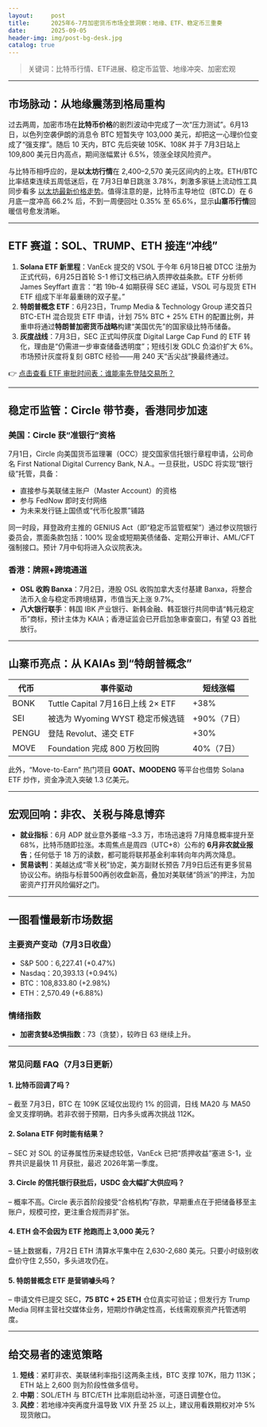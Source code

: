 ```yaml
---
layout:     post
title:      2025年6-7月加密货币市场全景洞察：地缘、ETF、稳定币三重奏
date:       2025-09-05
header-img: img/post-bg-desk.jpg
catalog: true
---
```


> 关键词：比特币行情、ETF进展、稳定币监管、地缘冲突、加密宏观

---

## 市场脉动：从地缘震荡到格局重构
过去两周，加密市场在**比特币价格**的剧烈波动中完成了一次“压力测试”。6月13日，以色列空袭伊朗的消息令 BTC 短暂失守 103,000 美元，却把这一心理价位变成了“强支撑”。随后 10 天内，BTC 先后突破 105K、108K 并于 7月3日站上 109,800 美元日内高点，期间涨幅累计 6.5%，领涨全球风险资产。

与比特币相呼应的，是**以太坊行情**在 2,400–2,570 美元区间内的上攻。ETH/BTC 比率结束连续五周低迷后，在 7月3日单日跳涨 3.78%，刺激多家链上流动性工具同步看多 [以太坊最新价格走势](https://okxdog.com/)。值得注意的是，比特币主导地位（BTC.D）在 6月底一度冲高 66.2% 后，不到一周便回吐 0.35% 至 65.6%，显示**山寨币行情**回暖信号愈发清晰。

---

## ETF 赛道：SOL、TRUMP、ETH 接连“冲线”
1. **Solana ETF 新里程**：VanEck 提交的 VSOL 于今年 6月18日被 DTCC 注册为正式代码，6月25日首轮 S-1 修订文档已纳入质押收益条款。ETF 分析师 James Seyffart 直言：“若 19b-4 如期获得 SEC 递延，VSOL 可与现货 ETH ETF 组成下半年最重磅的双子星。”  
2. **特朗普概念 ETF**：6月23日，Trump Media & Technology Group 递交首只 BTC-ETH 混合现货 ETF 申请，计划 75% BTC + 25% ETH 的配置比例，并重申将通过**特朗普加密货币战略**构建“美国优先”的国家级比特币储备。  
3. **灰度战线**：7月3日，SEC 正式叫停灰度 Digital Large Cap Fund 的 ETF 转化，理由是“仍需进一步审查储备透明度”；短线引发 GDLC 负溢价扩大 6%。市场预计灰度将复刻 GBTC 经验——用 240 天“舌尖战”换最终通过。

👉 [点击查看 ETF 审批时间表：谁能率先登陆交易所？](https://okxdog.com/)

---

## 稳定币监管：Circle 带节奏，香港同步加速

### 美国：Circle 获“准银行”资格
7月1日，Circle 向美国货币监理署（OCC）提交国家信托银行章程申请，公司命名 First National Digital Currency Bank, N.A.。一旦获批，USDC 将实现“银行级”托管，具备：
- 直接参与美联储主账户（Master Account）的资格  
- 参与 FedNow 即时支付网络  
- 为未来发行链上国债或“代币化股票”铺路  

同一时段，拜登政府主推的 GENIUS Act（即“稳定币监管框架”）通过参议院银行委员会，票面条款包括：100% 现金或短期美债储备、定期公开审计、AML/CFT 强制接口。预计 7月中旬将进入众议院表决。

### 香港：牌照+跨境通道
- **OSL 收购 Banxa**：7月2日，港股 OSL 收购加拿大支付基建 Banxa，将整合法币入金与稳定币跨境结算，市值当天上涨 9.7%。  
- **八大银行联手**：韩国 IBK 产业银行、新韩金融、韩亚银行共同申请“韩元稳定币”商标，预计主体为 KAIA；香港证监会已开启加急审查窗口，有望 Q3 首批放行。

---

## 山寨币亮点：从 KAIAs 到“特朗普概念”
| 代币 | 事件驱动 | 短线涨幅 |
|---|---|---|
| BONK | Tuttle Capital 7月16日上线 2× ETF | +38% |
| SEI | 被选为 Wyoming WYST 稳定币候选链 | +90%（7日） |
| PENGU | 登陆 Revolut、递交 ETF | +30% |
| MOVE | Foundation 完成 800 万枚回购 | 40%（7日） |

此外，“Move-to-Earn” 热门项目 **GOAT、MOODENG** 等平台也借势 Solana ETF 炒作，资金净流入突破 1.3 亿美元。

---

## 宏观回响：非农、关税与降息博弈
- **就业指标**：6月 ADP 就业意外萎缩 –3.3 万，市场迅速将 7月降息概率提升至 68%，比特币随即拉涨。本周焦点是周四（UTC+8）公布的 **6月非农就业报告**；任何低于 18 万的读数，都可能将联邦基金利率转向年内两次降息。  
- **贸易谈判**：美越达成“零关税”协定，美方副财长预告 7月9日后还有更多贸易协议公布。纳指与标普500再创收盘新高，叠加对美联储“鸽派”的押注，为加密资产打开风险偏好之门。

---

## 一图看懂最新市场数据

### 主要资产变动（7月3日收盘）
- S&P 500：6,227.41 (+0.47%)  
- Nasdaq：20,393.13 (+0.94%)  
- BTC：108,833.80 (+2.98%)  
- ETH：2,570.49 (+6.88%)  

### 情绪指数
- **加密贪婪&恐惧指数**：73（贪婪），较昨日 63 继续上升。

---

### 常见问题 FAQ（7月3日更新）

#### 1. 比特币回调了吗？  
– 截至 7月3日，BTC 在 109K 区域仅出现约 1% 的回调，日线 MA20 与 MA50 金叉支撑明确。若非农弱于预期，日内多头或再次挑战 112K。

#### 2. Solana ETF 何时能有结果？  
– SEC 对 SOL 的证券属性历来疑虑较低，VanEck 已把“质押收益”塞进 S-1，业界共识是最快 11 月获批，最迟 2026年第一季度。

#### 3. Circle 的信托银行获批后，USDC 会大幅扩大供应吗？  
– 概率不高。Circle 表示首阶段接受“合格机构”存款，早期重点在于把储备移至主账户，规模可控，更注重合规而非扩张。

#### 4. ETH 会不会因为 ETF 抢跑而上 3,000 美元？  
– 链上数据看，7月2日 ETH 清算水平集中在 2,630-2,680 美元。只要小时级别收盘价守住 2,550，多头进攻仍在。

#### 5. 特朗普概念 ETF 是营销噱头吗？  
– 申请文件已提交 SEC，**75 BTC + 25 ETH** 仓位真实可验证；但发行方 Trump Media 同样主营社交媒体业务，短期炒作确定性高，长线需观察资产托管透明度。

---

## 给交易者的速览策略
1. **短线**：紧盯非农、美联储利率指引这两条主线，BTC 支撑 107K，阻力 113K；ETH 站上 2,600 则为阶段性做多信号。  
2. **中期**：SOL/ETH 与 BTC/ETH 比率刚启动补涨，可逐日调整仓位。  
3. **风控**：若地缘冲突再度升温导致 VIX 升至 25 以上，建议用看跌期权对冲 5% 现货敞口。